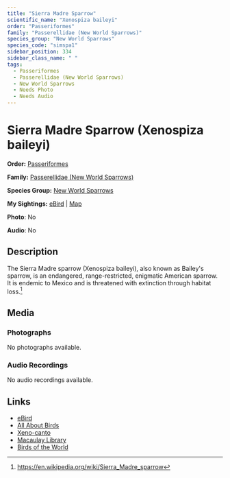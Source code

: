 ```yaml
---
title: "Sierra Madre Sparrow"
scientific_name: "Xenospiza baileyi"
order: "Passeriformes"
family: "Passerellidae (New World Sparrows)"
species_group: "New World Sparrows"
species_code: "simspa1"
sidebar_position: 334
sidebar_class_name: " "
tags: 
  - Passeriformes
  - Passerellidae (New World Sparrows)
  - New World Sparrows
  - Needs Photo
  - Needs Audio
---
```


# Sierra Madre Sparrow (Xenospiza baileyi)

**Order:** [Passeriformes](/tags/passeriformes)

**Family:** [Passerellidae (New World Sparrows)](/tags/passerellidae-new-world-sparrows)

**Species Group:** [New World Sparrows](/tags/new-world-sparrows)

**My Sightings:** [eBird](https://ebird.org/lifelist?r=world&time=life&spp=simspa1) | [Map](/map?species_code=simspa1)

**Photo**: No 

**Audio**: No

## Description
The Sierra Madre sparrow (Xenospiza baileyi), also known as Bailey's sparrow, is an endangered, range-restricted, enigmatic American sparrow.  It is endemic to Mexico and is threatened with extinction through habitat loss.[^1]

[^1]: https://en.wikipedia.org/wiki/Sierra_Madre_sparrow

## Media
### Photographs
No photographs available.

### Audio Recordings
No audio recordings available.

## Links
* [eBird](https://ebird.org/species/simspa1) 
* [All About Birds](https://www.allaboutbirds.org/guide/simspa1) 
* [Xeno-canto](https://www.xeno-canto.org/species/xenospiza-baileyi) 
* [Macaulay Library](https://search.macaulaylibrary.org/catalog?taxonCode=simspa1&sort=rating_rank_desc)
* [Birds of the World](https://birdsoftheworld.org/bow/species/simspa1)

